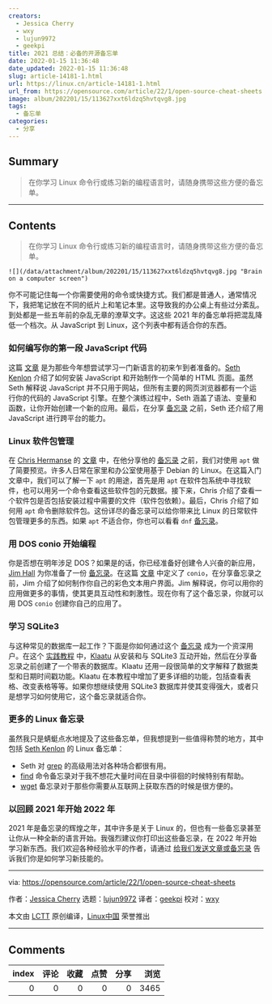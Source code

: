 ```yaml
---
creators:
  - Jessica Cherry
  - wxy
  - lujun9972
  - geekpi
title: 2021 总结：必备的开源备忘单
date: 2022-01-15 11:36:48
date_updated: 2022-01-15 11:36:48
slug: article-14181-1.html
url: https://linux.cn/article-14181-1.html
url_from: https://opensource.com/article/22/1/open-source-cheat-sheets
image: album/202201/15/113627xxt6ldzq5hvtqvg8.jpg
tags:
  - 备忘单
categories:
  - 分享
---
```


## Summary

> 在你学习 Linux 命令行或练习新的编程语言时，请随身携带这些方便的备忘单。

***

<!-- more -->

## Contents

> 
> 在你学习 Linux 命令行或练习新的编程语言时，请随身携带这些方便的备忘单。
> 
> 
> 

`![](/data/attachment/album/202201/15/113627xxt6ldzq5hvtqvg8.jpg "Brain on a computer screen")`

你不可能记住每一个你需要使用的命令或快捷方式。我们都是普通人，通常情况下，我把笔记放在不同的纸片上和笔记本里。这导致我的办公桌上有些过分紊乱。到处都是一些五年前的杂乱无章的潦草文字。这这些 2021 年的备忘单将把混乱降低一个档次。从 JavaScript 到 Linux，这个列表中都有适合你的东西。

### 如何编写你的第一段 JavaScript 代码

这篇 [文章](https://opensource.com/article/21/7/javascript-cheat-sheet) 是为那些今年想尝试学习一门新语言的初来乍到者准备的。[Seth Kenlon](https://opensource.com/users/seth) 介绍了如何安装 JavaScript 和开始制作一个简单的 HTML 页面。虽然 Seth 解释说 JavaScript 并不只用于网站，但所有主要的网页浏览器都有一个运行你的代码的 JavaScript 引擎。在整个演练过程中，Seth 涵盖了语法、变量和函数，让你开始创建一个新的应用。最后，在分享 [备忘录](https://opensource.com/downloads/javascript-cheat-sheet) 之前，Seth 还介绍了用 JavaScript 进行跨平台的能力。

### Linux 软件包管理

在 [Chris Hermanse](https://opensource.com/users/clhermansen) 的 [文章](https://opensource.com/article/21/6/apt-linux) 中，在他分享他的 [备忘录](https://opensource.com/downloads/apt-cheat-sheet) 之前，我们对使用 `apt` 做了简要预览。许多人日常在家里和办公室使用基于 Debian 的 Linux。在这篇入门文章中，我们可以了解一下 `apt` 的用途，首先是用 `apt` 在软件包系统中寻找软件，也可以用另一个命令查看这些软件包的元数据。接下来，Chris 介绍了查看一个软件包是否包括安装过程中需要的文件（软件包依赖）。最后，Chris 介绍了如何用 `apt` 命令删除软件包。这份详尽的备忘录可以给你带来比 Linux 的日常软件包管理更多的东西。如果 `apt` 不适合你，你也可以看看 `dnf` [备忘录](https://opensource.com/downloads/dnf-cheat-sheet)。

### 用 DOS conio 开始编程

你是否想在明年涉足 DOS？如果是的话，你已经准备好创建令人兴奋的新应用，[Jim Hall](https://opensource.com/users/jim-hall) 为你准备了一份 [备忘录](https://opensource.com/downloads/dos-conio-cheat-sheet)。在这篇 [文章](https://opensource.com/article/21/9/programming-dos-conio) 中定义了 `conio`，在分享备忘录之前，Jim 介绍了如何制作你自己的彩色文本用户界面。Jim 解释说，你可以用你的应用做更多的事情，使其更具互动性和刺激性。现在你有了这个备忘录，你就可以用 DOS `conio` 创建你自己的应用了。

### 学习 SQLite3

与这种常见的数据库一起工作？下面是你如何通过这个 [备忘录](https://opensource.com/downloads/sqlite-cheat-sheet) 成为一个资深用户。在这个 [实践教程](https://opensource.com/article/21/2/sqlite3-cheat-sheet) 中，[Klaatu](https://opensource.com/users/klaatu) 从安装和与 SQLite3 互动开始，然后在分享备忘录之前创建了一个带表的数据库。Klaatu 还用一段很简单的文字解释了数据类型和日期时间戳功能。Klaatu 在本教程中增加了更多详细的功能，包括查看表格、改变表格等等。如果你想继续使用 SQLite3 数据库并使其变得强大，或者只是想学习如何使用它，这个备忘录就适合你。

### 更多的 Linux 备忘录

虽然我只是蜻蜓点水地提及了这些备忘单，但我想提到一些值得称赞的地方，其中包括 [Seth Kenlon](https://opensource.com/users/seth) 的 Linux 备忘单：

* Seth 对 [grep](https://opensource.com/downloads/grep-cheat-sheet) 的高级用法对各种场合都很有用。
* [find](https://opensource.com/downloads/linux-find-cheat-sheet) 命令备忘录对于我不想花大量时间在目录中徘徊的时候特别有帮助。
* [wget](https://opensource.com/downloads/linux-wget-cheat-sheet) 备忘录对于那些你需要从互联网上获取东西的时候是很方便的。

### 以回顾 2021 年开始 2022 年

2021 年是备忘录的辉煌之年，其中许多是关于 Linux 的，但也有一些备忘录甚至让你从一种全新的语言开始。我强烈建议你打印出这些备忘录，在 2022 年开始学习新东西。我们欢迎各种经验水平的作者，请通过 [给我们发送文章或备忘录](https://opensource.com/how-submit-article) 告诉我们你是如何学习新技能的。

---

via: <https://opensource.com/article/22/1/open-source-cheat-sheets>

作者：[Jessica Cherry](https://opensource.com/users/cherrybomb) 选题：[lujun9972](https://github.com/lujun9972) 译者：[geekpi](https://github.com/geekpi) 校对：[wxy](https://github.com/wxy)

本文由 [LCTT](https://github.com/LCTT/TranslateProject) 原创编译，[Linux中国](https://linux.cn/) 荣誉推出

***

## Comments


|   index |   评论 |   收藏 |   点赞 |   分享 |   浏览 |
|--------:|-------:|-------:|-------:|-------:|-------:|
|       0 |      0 |      0 |      0 |      0 |   3465 |

